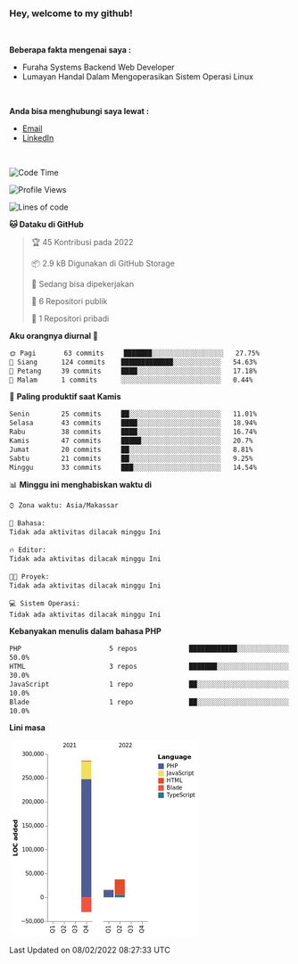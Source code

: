 <h3>Hey, welcome to my github!</h3>

<br>

<p><strong>Beberapa fakta mengenai saya :</strong></p>

<ul>
  <li>Furaha Systems Backend Web Developer</li>
  <li>Lumayan Handal Dalam Mengoperasikan Sistem Operasi Linux</li>
</ul>

<br>

<p><strong>Anda bisa menghubungi saya lewat :</strong></p>

<ul>
  <li><a href="mailto:renaldiapriyanto419@gmail.com">Email</a></li>
  <li><a href="https://www.linkedin.com/in/renaldi-kadang-314314206/">LinkedIn</a></li>
</ul>

<br>

<!--START_SECTION:waka-->
![Code Time](http://img.shields.io/badge/Code%20Time-15%20mins-blue)

![Profile Views](http://img.shields.io/badge/Profil%20dilihat-46-blue)

![Lines of code](https://img.shields.io/badge/Sejak%20Hello%20World%20aku%20telah%20menulis-304%20Thousand%20baris%20kode-blue)

**🐱 Dataku di GitHub** 

> 🏆 45 Kontribusi pada 2022
 > 
> 📦 2.9 kB Digunakan di GitHub Storage 
 > 
> 💼 Sedang bisa dipekerjakan
 > 
> 📜 6 Repositori publik 
 > 
> 🔑 1 Repositori pribadi 
 > 
**Aku orangnya diurnal 🐤** 

```text
🌞 Pagi       63 commits     ███████░░░░░░░░░░░░░░░░░░   27.75% 
🌆 Siang      124 commits    █████████████░░░░░░░░░░░░   54.63% 
🌃 Petang     39 commits     ████░░░░░░░░░░░░░░░░░░░░░   17.18% 
🌙 Malam      1 commits      ░░░░░░░░░░░░░░░░░░░░░░░░░   0.44%

```
📅 **Paling produktif saat Kamis** 

```text
Senin        25 commits     ██░░░░░░░░░░░░░░░░░░░░░░░   11.01% 
Selasa       43 commits     ████░░░░░░░░░░░░░░░░░░░░░   18.94% 
Rabu         38 commits     ████░░░░░░░░░░░░░░░░░░░░░   16.74% 
Kamis        47 commits     █████░░░░░░░░░░░░░░░░░░░░   20.7% 
Jumat        20 commits     ██░░░░░░░░░░░░░░░░░░░░░░░   8.81% 
Sabtu        21 commits     ██░░░░░░░░░░░░░░░░░░░░░░░   9.25% 
Minggu       33 commits     ███░░░░░░░░░░░░░░░░░░░░░░   14.54%

```


📊 **Minggu ini menghabiskan waktu di** 

```text
⌚︎ Zona waktu: Asia/Makassar

💬 Bahasa: 
Tidak ada aktivitas dilacak minggu Ini

🔥 Editor: 
Tidak ada aktivitas dilacak minggu Ini

🐱‍💻 Proyek: 
Tidak ada aktivitas dilacak minggu Ini

💻 Sistem Operasi: 
Tidak ada aktivitas dilacak minggu Ini

```

**Kebanyakan menulis dalam bahasa PHP** 

```text
PHP                      5 repos             ████████████░░░░░░░░░░░░░   50.0% 
HTML                     3 repos             ███████░░░░░░░░░░░░░░░░░░   30.0% 
JavaScript               1 repo              ██░░░░░░░░░░░░░░░░░░░░░░░   10.0% 
Blade                    1 repo              ██░░░░░░░░░░░░░░░░░░░░░░░   10.0%

```


**Lini masa**

![Chart not found](https://raw.githubusercontent.com/Sylent-Sys/Sylent-Sys/main/charts/bar_graph.png) 


 Last Updated on 08/02/2022 08:27:33 UTC
<!--END_SECTION:waka-->
